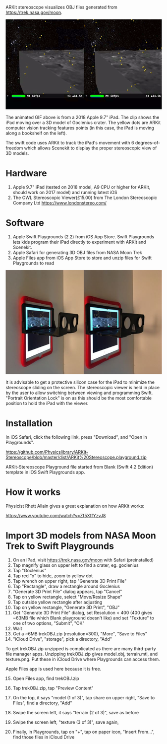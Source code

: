ARKit stereoscope visualizes OBJ files generated from https://trek.nasa.gov/moon.

![](goclenius.gif)

The animated GIF above is from a 2018 Apple 9.7" iPad. The clip shows the iPad moving over a 3D model of Goclenius crater. The yellow dots are ARKit computer vision tracking features points (in this case, the iPad is moving along a bookshelf on the left).

The swift code uses ARKit to track the iPad's movement with 6 degrees-of-freedom which allows Scenekit to display the proper stereoscopic view of 3D models.

# Hardware

1. Apple 9.7" iPad (tested on 2018 model, A9 CPU or higher for ARKit, should work on 2017 model) and running latest iOS
2. The OWL Stereoscopic Viewer(£15.00) from The London Stereoscopic Company Ltd https://www.londonstereo.com/

# Software

1. Apple Swift Playgrounds (2.2) from iOS App Store. Swift Playgrounds lets kids program their iPad directly to experiment with ARKit and Scenekit.
2. Apple Safari for generating 3D OBJ files from NASA Moon Trek
3. Apple Files app from iOS App Store to store and unzip files for Swift Playgrounds to read

<img src="owl-viewer.jpg" width="640">

It is advisable to get a protective silicon case for the iPad to minimize the stereoscope sliding on the screen. The stereoscopic viewer is held in place by the user to allow switching between viewing and programming Swift. "Portrait Orientation Lock" is on as this should be the most comfortable position to hold the iPad with the viewer.

# Installation

In iOS Safari, click the following link, press "Download", and "Open in Playgrounds".

https://github.com/Physicslibrary/ARKit-Stereoscope/blob/master/dist/ARKit%20Stereoscope.playground.zip

ARKit-Stereoscope Playground file started from Blank (Swift 4.2 Edition) template in iOS Swift Playgrounds app.

# How it works

Physicist Rhett Allain gives a great explanation on how ARKit works:

https://www.youtube.com/watch?v=Zf5XffYzvJ8

# Import 3D models from NASA Moon Trek to Swift Playgrounds

1. On an iPad, visit https://trek.nasa.gov/moon with Safari (preinstalled)
2. Tap magnify glass on upper left to find a crater, eg. goclenius
3. Tap "Goclenius"
4. Tap red "x" to hide, zoom to yellow dot
5. Tap wrench on upper right, tap "Generate 3D Print File"
6. Tap "Rectangle", draw a rectangle around Goclenius
7. "Generate 3D Print File" dialog appears, tap "Cancel"
8. Tap on yellow rectangle, select "Move/Resize Shape"
9. Tap outside yellow rectangle after adjusting
10. Tap on yellow rectangle, "Generate 3D Print", "OBJ"
11. Get "Generate 3D Print File" dialog, set Resolution < 400 (400 gives ~63MB file which Blank playground doesn't like) and set "Texture" to one of two options, "Submit", "OK"
12. Wait
13. Get a ~6MB trekOBJ.zip (resolution=300), "More", "Save to Files"
14. "iCloud Drive", "storage", pick a directory, "Add"

To get trekOBJ.zip unzipped is complicated as there are many third-party file manager apps.
Unzipping trekOBJ.zip gives model.obj, terrain.mtl, and texture.png. Put these in iCloud Drive where Playgrounds can access them.

Apple Files app is used here because it is free.

15. Open Files app, find trekOBJ.zip

16. Tap trekOBJ.zip, tap "Preview Content"

17. On the top, it says "model (1 of 3)", tap share on upper right, "Save to Files", find a directory, "Add"
18. Swipe the screen left, it says "terrain (2 of 3)", save as before
19. Swipe the screen left, "texture (3 of 3)", save again, 
20. Finally, in Playgrounds, tap on "+", tap on paper icon, "Insert From...", find those files in iCloud Drive


